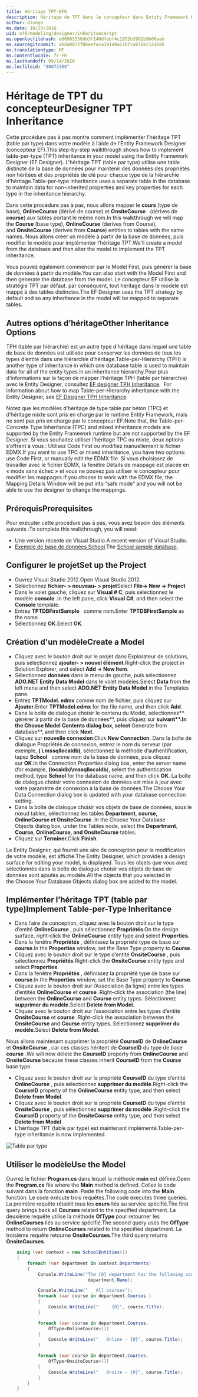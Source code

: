 ```yaml
---
title: Héritage TPT-EF6
description: Héritage de TPT dans le concepteur dans Entity Framework 6
author: divega
ms.date: 10/23/2016
uid: ef6/modeling/designer/inheritance/tpt
ms.openlocfilehash: e60965550db3f140dfebf4c1952b3901b9b00aab
ms.sourcegitcommit: abda0872f86eefeca191a9a11bfca976bc14468b
ms.translationtype: MT
ms.contentlocale: fr-FR
ms.lasthandoff: 09/14/2020
ms.locfileid: "90073368"
---
```

# <a name="designer-tpt-inheritance"></a><span data-ttu-id="056a8-103">Héritage de TPT du concepteur</span><span class="sxs-lookup"><span data-stu-id="056a8-103">Designer TPT Inheritance</span></span>
<span data-ttu-id="056a8-104">Cette procédure pas à pas montre comment implémenter l’héritage TPT (table par type) dans votre modèle à l’aide de l’Entity Framework Designer (concepteur EF).</span><span class="sxs-lookup"><span data-stu-id="056a8-104">This step-by-step walkthrough shows how to implement table-per-type (TPT) inheritance in your model using the Entity Framework Designer (EF Designer).</span></span> <span data-ttu-id="056a8-105">L'héritage TPT (table par type) utilise une table distincte de la base de données pour maintenir des données des propriétés non héritées et des propriétés de clé pour chaque type de la hiérarchie d'héritage.</span><span class="sxs-lookup"><span data-stu-id="056a8-105">Table-per-type inheritance uses a separate table in the database to maintain data for non-inherited properties and key properties for each type in the inheritance hierarchy.</span></span>

<span data-ttu-id="056a8-106">Dans cette procédure pas à pas, nous allons mapper le **cours** (type de base), **OnlineCourse** (dérivé de course) et **OnsiteCourse**   (dérives de **course**) aux tables portant le même nom.</span><span class="sxs-lookup"><span data-stu-id="056a8-106">In this walkthrough we will map the **Course** (base type), **OnlineCourse** (derives from Course), and **OnsiteCourse** (derives from **Course**) entities to tables with the same names.</span></span> <span data-ttu-id="056a8-107">Nous allons créer un modèle à partir de la base de données, puis modifier le modèle pour implémenter l’héritage TPT.</span><span class="sxs-lookup"><span data-stu-id="056a8-107">We'll create a model from the database and then alter the model to implement the TPT inheritance.</span></span>

<span data-ttu-id="056a8-108">Vous pouvez également commencer par le Model First, puis générer la base de données à partir du modèle.</span><span class="sxs-lookup"><span data-stu-id="056a8-108">You can also start with the Model First and then generate the database from the model.</span></span> <span data-ttu-id="056a8-109">Le concepteur EF utilise la stratégie TPT par défaut. par conséquent, tout héritage dans le modèle est mappé à des tables distinctes.</span><span class="sxs-lookup"><span data-stu-id="056a8-109">The EF Designer uses the TPT strategy by default and so any inheritance in the model will be mapped to separate tables.</span></span>

## <a name="other-inheritance-options"></a><span data-ttu-id="056a8-110">Autres options d’héritage</span><span class="sxs-lookup"><span data-stu-id="056a8-110">Other Inheritance Options</span></span>

<span data-ttu-id="056a8-111">TPH (table par hiérarchie) est un autre type d’héritage dans lequel une table de base de données est utilisée pour conserver les données de tous les types d’entité dans une hiérarchie d’héritage.</span><span class="sxs-lookup"><span data-stu-id="056a8-111">Table-per-Hierarchy (TPH) is another type of inheritance in which one database table is used to maintain data for all of the entity types in an inheritance hierarchy.</span></span><span data-ttu-id="056a8-112">Pour plus d’informations sur la façon de mapper l’héritage TPH (table par hiérarchie) avec le Entity Designer, consultez [EF designer TPH Inheritance](xref:ef6/modeling/designer/inheritance/tph).</span><span class="sxs-lookup"><span data-stu-id="056a8-112">  For information about how to map Table-per-Hierarchy inheritance with the Entity Designer, see [EF Designer TPH Inheritance](xref:ef6/modeling/designer/inheritance/tph).</span></span> 

<span data-ttu-id="056a8-113">Notez que les modèles d’héritage de type table par béton (TPC) et d’héritage mixte sont pris en charge par le runtime Entity Framework, mais ne sont pas pris en charge par le concepteur EF.</span><span class="sxs-lookup"><span data-stu-id="056a8-113">Note that, the Table-per-Concrete Type Inheritance (TPC) and mixed inheritance models are supported by the Entity Framework runtime but are not supported by the EF Designer.</span></span> <span data-ttu-id="056a8-114">Si vous souhaitez utiliser l’héritage TPC ou mixte, deux options s’offrent à vous : Utilisez Code First ou modifiez manuellement le fichier EDMX.</span><span class="sxs-lookup"><span data-stu-id="056a8-114">If you want to use TPC or mixed inheritance, you have two options: use Code First, or manually edit the EDMX file.</span></span> <span data-ttu-id="056a8-115">Si vous choisissez de travailler avec le fichier EDMX, la fenêtre Détails de mappage est placée en « mode sans échec » et vous ne pouvez pas utiliser le concepteur pour modifier les mappages.</span><span class="sxs-lookup"><span data-stu-id="056a8-115">If you choose to work with the EDMX file, the Mapping Details Window will be put into “safe mode” and you will not be able to use the designer to change the mappings.</span></span>

## <a name="prerequisites"></a><span data-ttu-id="056a8-116">Prérequis</span><span class="sxs-lookup"><span data-stu-id="056a8-116">Prerequisites</span></span>

<span data-ttu-id="056a8-117">Pour exécuter cette procédure pas à pas, vous avez besoin des éléments suivants :</span><span class="sxs-lookup"><span data-stu-id="056a8-117">To complete this walkthrough, you will need:</span></span>

- <span data-ttu-id="056a8-118">Une version récente de Visual Studio.</span><span class="sxs-lookup"><span data-stu-id="056a8-118">A recent version of Visual Studio.</span></span>
- <span data-ttu-id="056a8-119">[Exemple de base de données School](xref:ef6/resources/school-database).</span><span class="sxs-lookup"><span data-stu-id="056a8-119">The [School sample database](xref:ef6/resources/school-database).</span></span>

## <a name="set-up-the-project"></a><span data-ttu-id="056a8-120">Configurer le projet</span><span class="sxs-lookup"><span data-stu-id="056a8-120">Set up the Project</span></span>

-   <span data-ttu-id="056a8-121">Ouvrez Visual Studio 2012.</span><span class="sxs-lookup"><span data-stu-id="056a8-121">Open Visual Studio 2012.</span></span>
-   <span data-ttu-id="056a8-122">Sélectionnez **fichier- &gt; nouveau- &gt; projet**</span><span class="sxs-lookup"><span data-stu-id="056a8-122">Select **File-&gt; New -&gt; Project**</span></span>
-   <span data-ttu-id="056a8-123">Dans le volet gauche, cliquez sur **Visual \# C**, puis sélectionnez le modèle **console** .</span><span class="sxs-lookup"><span data-stu-id="056a8-123">In the left pane, click **Visual C\#**, and then select the **Console** template.</span></span>
-   <span data-ttu-id="056a8-124">Entrez **TPTDBFirstSample**   comme nom.</span><span class="sxs-lookup"><span data-stu-id="056a8-124">Enter **TPTDBFirstSample** as the name.</span></span>
-   <span data-ttu-id="056a8-125">Sélectionnez **OK**.</span><span class="sxs-lookup"><span data-stu-id="056a8-125">Select **OK**.</span></span>

## <a name="create-a-model"></a><span data-ttu-id="056a8-126">Création d'un modèle</span><span class="sxs-lookup"><span data-stu-id="056a8-126">Create a Model</span></span>

-   <span data-ttu-id="056a8-127">Cliquez avec le bouton droit sur le projet dans Explorateur de solutions, puis sélectionnez **ajouter- &gt; nouvel élément**.</span><span class="sxs-lookup"><span data-stu-id="056a8-127">Right-click the project in Solution Explorer, and select **Add -&gt; New Item**.</span></span>
-   <span data-ttu-id="056a8-128">Sélectionnez **données** dans le menu de gauche, puis sélectionnez **ADO.NET Entity Data Model** dans le volet modèles.</span><span class="sxs-lookup"><span data-stu-id="056a8-128">Select **Data** from the left menu and then select **ADO.NET Entity Data Model** in the Templates pane.</span></span>
-   <span data-ttu-id="056a8-129">Entrez **TPTModel. edmx** comme nom de fichier, puis cliquez sur **Ajouter**.</span><span class="sxs-lookup"><span data-stu-id="056a8-129">Enter **TPTModel.edmx** for the file name, and then click **Add**.</span></span>
-   <span data-ttu-id="056a8-130">Dans la boîte de dialogue choisir le contenu du Model, sélectionnez\*\*   générer à partir de la base de données**, puis cliquez sur **suivant\*\*.</span><span class="sxs-lookup"><span data-stu-id="056a8-130">In the Choose Model Contents dialog box, select** Generate from database**, and then click **Next**.</span></span>
-   <span data-ttu-id="056a8-131">Cliquez sur **nouvelle connexion**.</span><span class="sxs-lookup"><span data-stu-id="056a8-131">Click **New Connection**.</span></span>
    <span data-ttu-id="056a8-132">Dans la boîte de dialogue Propriétés de connexion, entrez le nom du serveur (par exemple, **( \\ mssqllocaldb)**, sélectionnez la méthode d’authentification, tapez **School**   comme nom de la base de données, puis cliquez sur **OK**.</span><span class="sxs-lookup"><span data-stu-id="056a8-132">In the Connection Properties dialog box, enter the server name (for example, **(localdb)\\mssqllocaldb**), select the authentication method, type **School** for the database name, and then click **OK**.</span></span>
    <span data-ttu-id="056a8-133">La boîte de dialogue choisir votre connexion de données est mise à jour avec votre paramètre de connexion à la base de données.</span><span class="sxs-lookup"><span data-stu-id="056a8-133">The Choose Your Data Connection dialog box is updated with your database connection setting.</span></span>
-   <span data-ttu-id="056a8-134">Dans la boîte de dialogue choisir vos objets de base de données, sous le nœud tables, sélectionnez les tables **Department**, **course, OnlineCourse et OnsiteCourse** .</span><span class="sxs-lookup"><span data-stu-id="056a8-134">In the Choose Your Database Objects dialog box, under the Tables node, select the **Department**, **Course, OnlineCourse, and OnsiteCourse** tables.</span></span>
-   <span data-ttu-id="056a8-135">Cliquez sur **Terminer**.</span><span class="sxs-lookup"><span data-stu-id="056a8-135">Click **Finish**.</span></span>

<span data-ttu-id="056a8-136">Le Entity Designer, qui fournit une aire de conception pour la modification de votre modèle, est affiché.</span><span class="sxs-lookup"><span data-stu-id="056a8-136">The Entity Designer, which provides a design surface for editing your model, is displayed.</span></span> <span data-ttu-id="056a8-137">Tous les objets que vous avez sélectionnés dans la boîte de dialogue choisir vos objets de base de données sont ajoutés au modèle.</span><span class="sxs-lookup"><span data-stu-id="056a8-137">All the objects that you selected in the Choose Your Database Objects dialog box are added to the model.</span></span>

## <a name="implement-table-per-type-inheritance"></a><span data-ttu-id="056a8-138">Implémenter l’héritage TPT (table par type)</span><span class="sxs-lookup"><span data-stu-id="056a8-138">Implement Table-per-Type Inheritance</span></span>

-   <span data-ttu-id="056a8-139">Dans l’aire de conception, cliquez avec le bouton droit sur le type d’entité **OnlineCourse** , puis sélectionnez **Propriétés**.</span><span class="sxs-lookup"><span data-stu-id="056a8-139">On the design surface, right-click the **OnlineCourse** entity type and select **Properties**.</span></span>
-   <span data-ttu-id="056a8-140">Dans la fenêtre **Propriétés** , définissez la propriété type de base sur **course**.</span><span class="sxs-lookup"><span data-stu-id="056a8-140">In the **Properties** window, set the Base Type property to **Course**.</span></span>
-   <span data-ttu-id="056a8-141">Cliquez avec le bouton droit sur le type d’entité **OnsiteCourse** , puis sélectionnez **Propriétés**.</span><span class="sxs-lookup"><span data-stu-id="056a8-141">Right-click the **OnsiteCourse** entity type and select **Properties**.</span></span>
-   <span data-ttu-id="056a8-142">Dans la fenêtre **Propriétés** , définissez la propriété type de base sur **course**.</span><span class="sxs-lookup"><span data-stu-id="056a8-142">In the **Properties** window, set the Base Type property to **Course**.</span></span>
-   <span data-ttu-id="056a8-143">Cliquez avec le bouton droit sur l’Association (la ligne) entre les types d’entités **OnlineCourse** et **course** .</span><span class="sxs-lookup"><span data-stu-id="056a8-143">Right-click the association (the line) between the **OnlineCourse** and **Course** entity types.</span></span>
    <span data-ttu-id="056a8-144">Sélectionnez **supprimer du modèle**.</span><span class="sxs-lookup"><span data-stu-id="056a8-144">Select **Delete from Model**.</span></span>
-   <span data-ttu-id="056a8-145">Cliquez avec le bouton droit sur l’association entre les types d’entité **OnsiteCourse** et **course** .</span><span class="sxs-lookup"><span data-stu-id="056a8-145">Right-click the association between the **OnsiteCourse** and **Course** entity types.</span></span>
    <span data-ttu-id="056a8-146">Sélectionnez **supprimer du modèle**.</span><span class="sxs-lookup"><span data-stu-id="056a8-146">Select **Delete from Model**.</span></span>

<span data-ttu-id="056a8-147">Nous allons maintenant supprimer la propriété **CourseID** de **OnlineCourse** et **OnsiteCourse** , car ces classes héritent de **CourseID** du type de base **course** .</span><span class="sxs-lookup"><span data-stu-id="056a8-147">We will now delete the **CourseID** property from **OnlineCourse** and **OnsiteCourse** because these classes inherit **CourseID** from the **Course** base type.</span></span>

-   <span data-ttu-id="056a8-148">Cliquez avec le bouton droit sur la propriété **CourseID** du type d’entité **OnlineCourse** , puis sélectionnez **supprimer du modèle**.</span><span class="sxs-lookup"><span data-stu-id="056a8-148">Right-click the **CourseID** property of the **OnlineCourse** entity type, and then select **Delete from Model**.</span></span>
-   <span data-ttu-id="056a8-149">Cliquez avec le bouton droit sur la propriété **CourseID** du type d’entité **OnsiteCourse** , puis sélectionnez **supprimer du modèle** .</span><span class="sxs-lookup"><span data-stu-id="056a8-149">Right-click the **CourseID** property of the **OnsiteCourse** entity type, and then select **Delete from Model**</span></span>
-   <span data-ttu-id="056a8-150">L'héritage TPT (table par type) est maintenant implémenté.</span><span class="sxs-lookup"><span data-stu-id="056a8-150">Table-per-type inheritance is now implemented.</span></span>

![Table par type](~/ef6/media/tpt.png)

## <a name="use-the-model"></a><span data-ttu-id="056a8-152">Utiliser le modèle</span><span class="sxs-lookup"><span data-stu-id="056a8-152">Use the Model</span></span>

<span data-ttu-id="056a8-153">Ouvrez le fichier **Program.cs** dans lequel la méthode **main** est définie.</span><span class="sxs-lookup"><span data-stu-id="056a8-153">Open the **Program.cs** file where the **Main** method is defined.</span></span> <span data-ttu-id="056a8-154">Collez le code suivant dans la fonction **main** .</span><span class="sxs-lookup"><span data-stu-id="056a8-154">Paste the following code into the **Main** function.</span></span> <span data-ttu-id="056a8-155">Le code exécute trois requêtes.</span><span class="sxs-lookup"><span data-stu-id="056a8-155">The code executes three queries.</span></span> <span data-ttu-id="056a8-156">La première requête rétablit tous les **cours** liés au service spécifié.</span><span class="sxs-lookup"><span data-stu-id="056a8-156">The first query brings back all **Courses** related to the specified department.</span></span> <span data-ttu-id="056a8-157">La deuxième requête utilise la méthode **OfType** pour retourner les **OnlineCourses** liés au service spécifié.</span><span class="sxs-lookup"><span data-stu-id="056a8-157">The second query uses the **OfType** method to return **OnlineCourses** related to the specified department.</span></span> <span data-ttu-id="056a8-158">La troisième requête retourne **OnsiteCourses**.</span><span class="sxs-lookup"><span data-stu-id="056a8-158">The third query returns **OnsiteCourses**.</span></span>

``` csharp
    using (var context = new SchoolEntities())
    {
        foreach (var department in context.Departments)
        {
            Console.WriteLine("The {0} department has the following courses:",
                               department.Name);

            Console.WriteLine("   All courses");
            foreach (var course in department.Courses )
            {
                Console.WriteLine("     {0}", course.Title);
            }

            foreach (var course in department.Courses.
                OfType<OnlineCourse>())
            {
                Console.WriteLine("   Online - {0}", course.Title);
            }

            foreach (var course in department.Courses.
                OfType<OnsiteCourse>())
            {
                Console.WriteLine("   Onsite - {0}", course.Title);
            }
        }
    }
```

